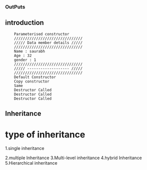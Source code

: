 ### OutPuts

## introduction
```
    Parameterised constructor
    ///////////////////////////////
    ///// Data member details /////
    ///////////////////////////////
    Name : saurabh
    Age : 32
    gender : 1
    ///////////////////////////////
    ///// ------------------- /////
    ///////////////////////////////
    Default Constructor
    Copy constructor
    Same
    Destructor Called
    Destructor Called
    Destructor Called
```

## Inheritance
# type of inheritance
1.single inheritance
<!-- ![alt text](http://url/to/img.png) -->
2.multiple Inheritance 
3.Multi-level inheritance
4.hybrid Inheritance
5.Hierarchical inheritance